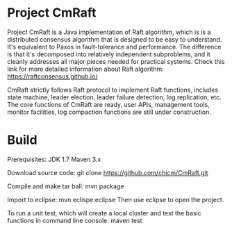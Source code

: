 Project CmRaft 
================

Project CmRaft is a Java implementation of Raft algorithm, which is  is a distributed consensus algorithm that is designed to be easy to understand. It's equivalent to Paxos in fault-tolerance and performance. The difference is that it's decomposed into relatively independent subproblems, and it cleanly addresses all major pieces needed for practical systems.
Check this link for more detailed information about Raft algorithm: https://raftconsensus.github.io/

CmRaft strictly follows Raft protocol to implement Raft functions, includes state machine, leader election, leader failure detection, log replication, etc. The core functions of CmRaft are ready, user APIs, management tools, monitor facilities, log compaction functions are still under construction.

Build 
======

Prerequisites:
JDK 1.7
Maven 3.x

Download source code:
git clone https://github.com/chicm/CmRaft.git

Compile and make tar ball:
mvn package

Import to eclipse:
mvn eclispe:eclipse
Then use eclipse to open the project.

To run a unit test, which will create a local cluster and test the basic functions in command line console:
maven test